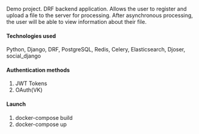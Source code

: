Demo project. DRF backend application. Allows the user to register and upload a file to the server for processing. After asynchronous processing, the user will be able to view information about their file.

#### Technologies used
Python, Django, DRF, PostgreSQL, Redis, Celery, Elasticsearch, Djoser, social_django

#### Authentication methods
1. JWT Tokens
2. OAuth(VK)

#### Launch
1. docker-compose build
2. docker-compose up
